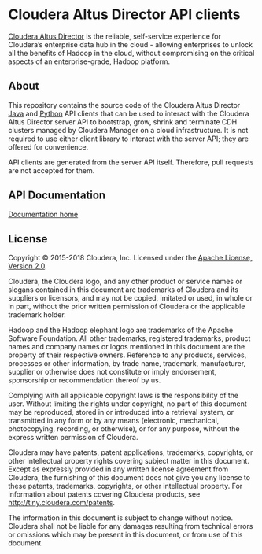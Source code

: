 # Cloudera Altus Director API clients

[Cloudera Altus Director](https://www.cloudera.com/products/product-components/cloudera-director.html) is the reliable, self-service experience for Cloudera’s enterprise data hub in the cloud - allowing enterprises to unlock all the benefits of Hadoop in the cloud, without compromising on the critical aspects of an enterprise-grade, Hadoop platform.

## About

This repository contains the source code of the Cloudera Altus Director [Java](java-client/) and [Python](python-client/) API clients that can be used to interact with the Cloudera Altus Director server API to bootstrap, grow, shrink and terminate CDH clusters managed by Cloudera Manager on a cloud infrastructure. It is not required to use either client library to interact with the server API; they are offered for convenience.

API clients are generated from the server API itself. Therefore, pull requests are not accepted for them.

## API Documentation

[Documentation home](documentation/)

## License

Copyright &copy; 2015-2018 Cloudera, Inc. Licensed under the [Apache License, Version 2.0](http://www.apache.org/licenses/LICENSE-2.0).

Cloudera, the Cloudera logo, and any other product or service names or slogans contained in this document are trademarks of Cloudera and its suppliers or licensors, and may not be copied, imitated or used, in whole or in part, without the prior written permission of Cloudera or the applicable trademark holder.

Hadoop and the Hadoop elephant logo are trademarks of the Apache Software Foundation. All other trademarks, registered trademarks, product names and company names or logos mentioned in this document are the property of their respective owners. Reference to any products, services, processes or other information, by trade name, trademark, manufacturer, supplier or otherwise does not constitute or imply endorsement, sponsorship or recommendation thereof by us.

Complying with all applicable copyright laws is the responsibility of the user. Without limiting the rights under copyright, no part of this document may be reproduced, stored in or introduced into a retrieval system, or transmitted in any form or by any means (electronic, mechanical, photocopying, recording, or otherwise), or for any purpose, without the express written permission of Cloudera.

Cloudera may have patents, patent applications, trademarks, copyrights, or other intellectual property rights covering subject matter in this document. Except as expressly provided in any written license agreement from Cloudera, the furnishing of this document does not give you any license to these patents, trademarks, copyrights, or other intellectual property. For information about patents covering Cloudera products, see http://tiny.cloudera.com/patents.

The information in this document is subject to change without notice. Cloudera shall not be liable for any damages resulting from technical errors or omissions which may be present in this document, or from use of this document.
